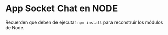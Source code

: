 # App Socket Chat en NODE

Recuerden que deben de ejecutar ```npm install``` para reconstruir los módulos de Node.
